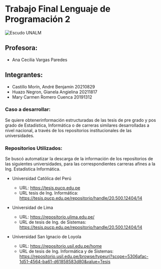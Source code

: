 # Trabajo Final Lenguaje de Programación 2

![Escudo UNALM](https://i.postimg.cc/3NKHDvnQ/a.jpg)

## Profesora:
   - Ana Cecilia Vargas Paredes
   
## Integrantes:
   - Castillo Morín, André Benjamín     20210829
   - Huazo Negron, Gianela Angielina    20211817
   - Mary Carmen Romero Cuenca          20191312
 
### Caso a desarrollar:
Se quiere obtenerinformación estructuradas de las tesis de pre grado y pos grado de Estadística, Informática o de carreras similares desarrolladas a nivel nacional, a través de los repositorios institucionales de las universidades.

### Repositorios Utilizados:
Se buscó automatizar la descarga de la información de los repositorios de las siguientes universidades, para las correspondientes carreras afines a la Ing. Estadística Informática.

   - Universidad Católica del Perú
     - URL: https://tesis.pucp.edu.pe
     - URL tesis de Ing. Informática:
       https://tesis.pucp.edu.pe/repositorio/handle/20.500.12404/14
     
   - Universidad de Lima
     - URL: https://repositorio.ulima.edu.pe/
     - URL de tesis de Ing. de Sistemas:
       https://tesis.pucp.edu.pe/repositorio/handle/20.500.12404/14
      
   - Universidad San Ignacio de Loyola
     - URL: https://repositorio.usil.edu.pe/home
     - URL de tesis de Ing. Informática y de Sistemas:
       https://repositorio.usil.edu.pe/browse/typeuri?scope=5306afac-1d51-4564-ba61-d61858583d80&value=Tesis
       
       
